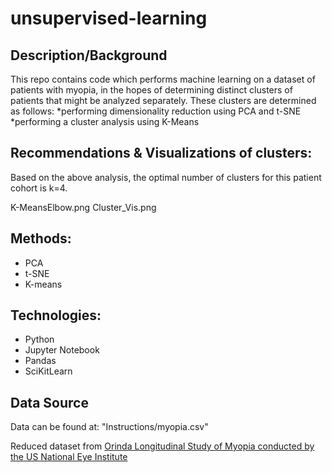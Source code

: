 # unsupervised-learning
## Description/Background
This repo contains code which performs machine learning on a dataset of patients with myopia, in the hopes of determining distinct clusters of patients that might be analyzed separately. These clusters are determined as follows:
*performing dimensionality reduction using PCA and t-SNE
*performing a cluster analysis using K-Means

## Recommendations & Visualizations of clusters:
Based on the above analysis, the optimal number of clusters for this patient cohort is k=4. 

K-MeansElbow.png
Cluster_Vis.png

## Methods:
* PCA
* t-SNE
* K-means

## Technologies:
* Python
* Jupyter Notebook
* Pandas
* SciKitLearn

## Data Source
Data can be found at: "Instructions/myopia.csv"

Reduced dataset from [Orinda Longitudinal Study of Myopia conducted by the US National Eye Institute](https://clinicaltrials.gov/ct2/show/NCT00000169)


